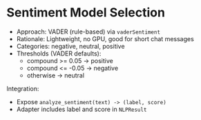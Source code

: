 # Sentiment Model Selection

- Approach: VADER (rule-based) via `vaderSentiment`
- Rationale: Lightweight, no GPU, good for short chat messages
- Categories: negative, neutral, positive
- Thresholds (VADER defaults):
  - compound >= 0.05 -> positive
  - compound <= -0.05 -> negative
  - otherwise -> neutral

Integration:
- Expose `analyze_sentiment(text) -> (label, score)`
- Adapter includes label and score in `NLPResult`